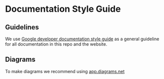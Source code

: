 # Documentation Style Guide

## Guidelines

We use [Google developer documentation style guide](https://developers.google.com/style) as a general guideline for all documentation in this repo and the website.

## Diagrams

To make diagrams we recommend using [app.diagrams.net](https://app.diagrams.net/)

